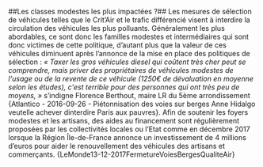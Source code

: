 ##Les classes modestes les plus impactées ?##
Les mesures de sélection de véhicules telles que le Crit’Air et le trafic différencié visent à interdire la circulation des véhicules les plus polluants. Généralement les plus abordables, ce sont donc les familles modestes et intermédiaires qui sont donc victimes de cette politique, d’autant plus que la valeur de ces véhicules diminuent après l’annonce de la mise en place des politiques de sélection : _« Taxer les gros véhicules diesel qui coûtent très cher peut se comprendre, mais priver des propriétaires de véhicules modestes de l'usage ou de la revente de ce véhicule (1250€ de dévaluation en moyenne selon les études), c'est terrible pour des personnes qui ont très peu de moyens, »_ s’indigne Florence Berthout, maire LR du 5ème arrondissement {Atlantico - 2016-09-26 - Piétonnisation des voies sur berges  Anne Hidalgo veutelle achever dinterdire Paris aux pauvres}. Afin de soutenir les foyers modestes et les artisans, des aides au financement sont régulièrement proposées par les collectivités locales ou l’Etat comme en décembre 2017 lorsque la Région Île-de-France annonce un investissement de 4 millions d’euros pour aider le renouvellement des véhicules des artisans et commerçants. {LeMonde13-12-2017FermetureVoiesBergesQualiteAir}

